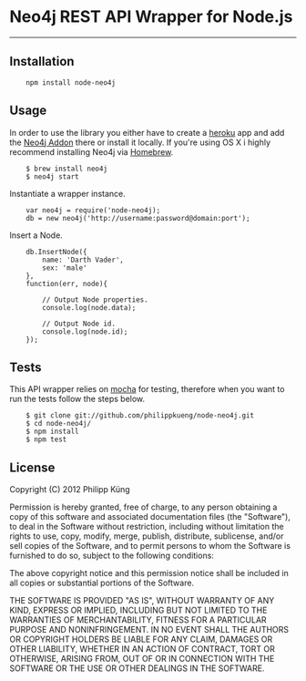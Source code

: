 # Neo4j REST API Wrapper for Node.js

---

## Installation

        npm install node-neo4j

## Usage

In order to use the library you either have to create a [heroku](http://www.heroku.com/) app and add the [Neo4j Addon](https://addons.heroku.com/neo4j) there or install it locally. If you're using OS X i highly recommend installing Neo4j via [Homebrew](http://mxcl.github.com/homebrew/).

        $ brew install neo4j
        $ neo4j start

Instantiate a wrapper instance.

        var neo4j = require('node-neo4j);
        db = new neo4j('http://username:password@domain:port');
        
Insert a Node.

        db.InsertNode({
            name: 'Darth Vader',
            sex: 'male'
        },
        function(err, node){
            
            // Output Node properties.
            console.log(node.data);
            
            // Output Node id.
            console.log(node.id);
        });
        
## Tests

This API wrapper relies on [mocha](https://github.com/visionmedia/mocha) for testing, therefore when you want to run the tests follow the steps below.

        $ git clone git://github.com/philippkueng/node-neo4j.git
        $ cd node-neo4j/
        $ npm install
        $ npm test

## License

Copyright (C) 2012 Philipp Küng

Permission is hereby granted, free of charge, to any person obtaining a copy of this software and associated documentation files (the "Software"), to deal in the Software without restriction, including without limitation the rights to use, copy, modify, merge, publish, distribute, sublicense, and/or sell copies of the Software, and to permit persons to whom the Software is furnished to do so, subject to the following conditions:

The above copyright notice and this permission notice shall be included in all copies or substantial portions of the Software.

THE SOFTWARE IS PROVIDED "AS IS", WITHOUT WARRANTY OF ANY KIND, EXPRESS OR IMPLIED, INCLUDING BUT NOT LIMITED TO THE WARRANTIES OF MERCHANTABILITY, FITNESS FOR A PARTICULAR PURPOSE AND NONINFRINGEMENT. IN NO EVENT SHALL THE AUTHORS OR COPYRIGHT HOLDERS BE LIABLE FOR ANY CLAIM, DAMAGES OR OTHER LIABILITY, WHETHER IN AN ACTION OF CONTRACT, TORT OR OTHERWISE, ARISING FROM, OUT OF OR IN CONNECTION WITH THE SOFTWARE OR THE USE OR OTHER DEALINGS IN THE SOFTWARE.